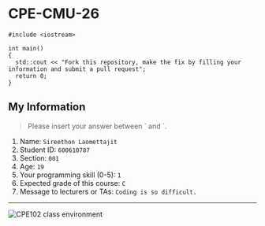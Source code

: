 # CPE-CMU-26
>
```
#include <iostream>

int main()
{
  std::cout << "Fork this repository, make the fix by filling your information and submit a pull request";
  return 0;
}
```

## My Information
> Please insert your answer between \` and \`.

1. Name: `Sireethon Laomettajit`
2. Student ID: `600610787`
3. Section: `001`
4. Age: `19`
5. Your programming skill (0-5): `1`
6. Expected grade of this course: `C`
7. Message to lecturers or TAs: `Coding is so difficult.`

---
![CPE102 class environment](https://github.com/tmwatchanan/CPE-CMU-26/raw/master/cpe102_class_envi.jpg)
